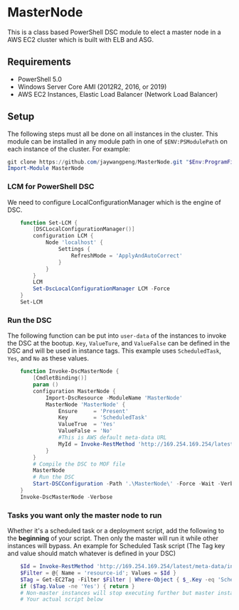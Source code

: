 # MasterNode
This is a class based PowerShell DSC module to elect a master node in a AWS EC2 cluster which is built with ELB and ASG.


## Requirements
- PowerShell 5.0
- Windows Server Core AMI (2012R2, 2016, or 2019)
- AWS EC2 Instances, Elastic Load Balancer (Network Load Balancer)


## Setup
The following steps must all be done on all instances in the cluster.
This module can be installed in any module path in one of `$ENV:PSModulePath` on each instance of the cluster.
For example:
```PowerShell
git clone https://github.com/jaywangpeng/MasterNode.git "$Env:ProgramFiles\WindowsPowerShell\Modules\MasterNode"
Import-Module MasterNode
```


### LCM for PowerShell DSC
We need to configure LocalConfigurationManager which is the engine of DSC.
```PowerShell
    function Set-LCM {
        [DSCLocalConfigurationManager()]
        configuration LCM {
            Node 'localhost' {
                Settings {
                    RefreshMode = 'ApplyAndAutoCorrect'
                }
            }
        }
        LCM
        Set-DscLocalConfigurationManager LCM -Force
    }
    Set-LCM
```


### Run the DSC
The following function can be put into `user-data` of the instances to invoke the DSC at the bootup.
`Key`, `ValueTure`, and `ValueFalse` can be defined in the DSC and will be used in instance tags.
This example uses `ScheduledTask`, `Yes`, and `No` as these values.
```PowerShell
    function Invoke-DscMasterNode {
        [CmdletBinding()]
        param ()
        configuration MasterNode {
            Import-DscResource -ModuleName 'MasterNode'
            MasterNode 'MasterNode' {
                Ensure     = 'Present'
                Key        = 'ScheduledTask'
                ValueTrue  = 'Yes'
                ValueFalse = 'No'
                #This is AWS default meta-data URL
                MyId = Invoke-RestMethod 'http://169.254.169.254/latest/meta-data/instance-id'
            }
        }
        # Compile the DSC to MOF file
        MasterNode
        # Run the DSC
        Start-DSCConfiguration -Path '.\MasterNode\' -Force -Wait -Verbose -ErrorAction Stop
    }
    Invoke-DscMasterNode -Verbose
```


### Tasks you want only the master node to run
Whether it's a scheduled task or a deployment script, add the following to the **beginning** of your script.
Then only the master will run it while other instances will bypass.
An example for Scheduled Task script (The Tag key and value should match whatever is defined in your DSC)
```PowerShell
    $Id = Invoke-RestMethod 'http://169.254.169.254/latest/meta-data/instance-id'
    $Filter = @{ Name = 'resource-id'; Values = $Id }
    $Tag = Get-EC2Tag -Filter $Filter | Where-Object { $_.Key -eq 'ScheduledTask' }
    if ($Tag.Value -ne 'Yes') { return }
    # Non-master instances will stop executing further but master instance will continue
    # Your actual script below
```
